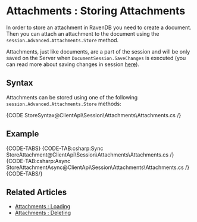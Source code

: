 # Attachments : Storing Attachments

In order to store an attachment in RavenDB you need to create a document. Then you can attach an attachment to the document using the `session.Advanced.Attachments.Store` method.

Attachments, just like documents, are a part of the session and will be only saved on the Server when `DocumentSession.SaveChanges` is executed (you can read more about saving changes in session [here](../../../client-api/session/saving-changes)).

## Syntax

Attachments can be stored using one of the following `session.Advanced.Attachments.Store` methods:

{CODE StoreSyntax@ClientApi\Session\Attachments\Attachments.cs /}

## Example

{CODE-TABS}
{CODE-TAB:csharp:Sync StoreAttachment@ClientApi\Session\Attachments\Attachments.cs /}
{CODE-TAB:csharp:Async StoreAttachmentAsync@ClientApi\Session\Attachments\Attachments.cs /}
{CODE-TABS/}

## Related Articles

- [Attachments : Loading](../../../client-api/session/attachments/loading)
- [Attachments : Deleting](../../../client-api/session/attachments/deleting)
